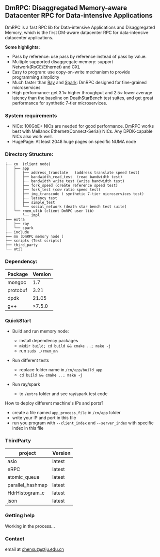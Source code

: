 ## DmRPC: Disaggregated Memory-aware Datacenter RPC for Data-intensive Applications



DmRPC is a fast RPC lib for Data-intensive Applications and Disaggregated Memory, which is the first DM-aware datacenter RPC for data-intensive datacenter applications.



**Some highlights:**

- Pass by reference: use pass by reference instead of pass by value.
- Multiple supported disaggregate memory: support Network(RoCE/Ethernet) and CXL
- Easy to program: use copy-on-write mechanism to provide programming simplicity
- Much faster than [Ray](https://www.ray.io/) and [Spark](https://spark.apache.org/):  DmRPC designed for fine-grained microservices
- High performance: get  3.1× higher throughput and 2.5× lower average latency than the baseline on DeathStarBench test suites, and get great performance for synthetic 7-tier microservices.



### System requirements

- NICs: 100GbE+ NICs are needed for good performance. DmRPC works best with Mellanox Ethernet(Connect-Serial) NICs. Any DPDK-capable NICs also work well.
- HugePage: At least 2048 huge pages on specific NUMA node



### Directory Structure:
~~~
├── cn  (client node)
│   ├── app
│   │   ├── address_translate   (address translate speed test)
│   │   ├── bandwidth_read_test  (read bandwidth test)
│   │   ├── bandwidth_write_test (write bandwidth test)
│   │   ├── fork_speed (create reference speed test)
│   │   ├── fork_test (cow ratio speed test)
│   │   ├── img_transcode ( synthetic 7-tier microservices test)
│   │   ├── latency_test 
│   │   ├── simple_test
│   │   └── social_network (death star bench test suite)
│   └── rmem_ulib (client DmRPC user lib)
│       └── impl
├── extra
│   ├── ray
│   └── spark
├── include
├── mn (DmRPC memory node )
├── scripts (Test scripts)
├── third_party
└── util
~~~


### Dependency:

| Package  | Version |
| -------- | ------- |
| mongoc   | 1.7     |
| protobuf | 3.21    |
| dpdk     | 21.05   |
| g++      | >7.5.0  |



### QuickStart

- Build and run memory node:
  - install dependency packages
  - `mkdir build; cd build && cmake ..; make -j`
  - run `sudo ./rmem_mn`

- Run different tests
  - replace folder name in `/cn/app/build_app`
  - `cd build && cmake ..; make -j`

- Run ray/spark
  - to `/extra` folder and see ray/spark test code

  

How to deploy different machine's IPs and ports?

- create a file named `app_process_file` in `/cn/app` folder
- write your IP and port in this file
- run you program with  `--client_index` and `--server_index` with specific index in this file

 

### ThirdParty

| project          | Version |
| ---------------- | ------- |
| asio             | latest  |
| eRPC             | latest  |
| atomic_queue     | latest  |
| parallel_hashmap | latest  |
| HdrHistogram_c   | latest  |
| json             | latest  |



### Getting help

Working in the process...



### Contact

email at chenxuz@zju.edu.cn



